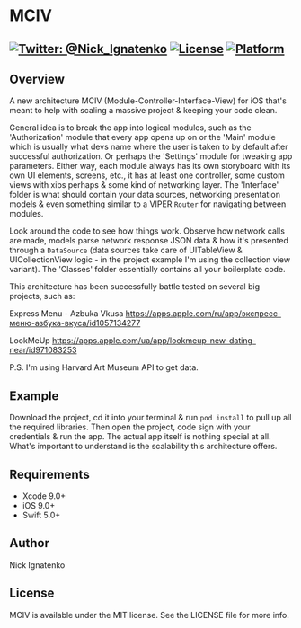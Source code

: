 # MCIV
[![Twitter: @Nick_Ignatenko](https://img.shields.io/badge/contact-@Nick_Ignatenko-blue.svg?style=flat)](https://twitter.com/Nick_Ignatenko)
[![License](https://img.shields.io/badge/MCIV-blue.svg?style=flat)](https://github.com/NI92/MCIV-Example/blob/master/README.md)
[![Platform](https://img.shields.io/badge/iOS-blue.svg?style=flat)](https://developer.apple.com/documentation/swift)
----------------
## Overview
A new architecture MCIV (Module-Controller-Interface-View) for iOS that's meant to help with scaling a massive project & keeping your code clean.

General idea is to break the app into logical modules, such as the 'Authorization' module that every app opens up on or the 'Main' module which is usually 
what devs name where the user is taken to by default after successful authorization. Or perhaps the 'Settings' module for tweaking app parameters.
Either way, each module always has its own storyboard with its own UI elements, screens, etc., it has at least one controller, some custom views with xibs perhaps
& some kind of networking layer. 
The 'Interface' folder is what should contain your data sources, networking presentation models & even something similar to a VIPER `Router` for navigating between modules.

Look around the code to see how things work. Observe how network calls are made, models parse network response JSON data & how it's presented 
through a `DataSource` (data sources take care of UITableView & UICollectionView logic - in the project example I'm using the collection view variant).
The 'Classes' folder essentially contains all your boilerplate code.

This architecture has been successfully battle tested on several big projects, such as:

Express Menu - Azbuka Vkusa
https://apps.apple.com/ru/app/экспресс-меню-азбука-вкуса/id1057134277

LookMeUp
https://apps.apple.com/ua/app/lookmeup-new-dating-near/id971083253

P.S. I'm using Harvard Art Museum API to get data.

## Example

Download the project, cd it into your terminal & run `pod install` to pull up all the required libraries. Then open the project, code sign with your credentials & run the app.
The actual app itself is nothing special at all. What's important to understand is the scalability this architecture offers.

## Requirements

- Xcode 9.0+
- iOS 9.0+
- Swift 5.0+

## Author

Nick Ignatenko

## License

MCIV is available under the MIT license. See the LICENSE file for more info.
